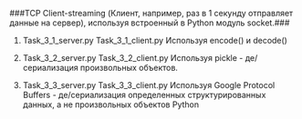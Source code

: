 ###TCP Client-streaming (Клиент, например, раз в 1 секунду отправляет данные на сервер), используя встроенный в Python модуль socket.###

1. Task_3_1_server.py Task_3_1_client.py Используя encode() и decode()

2. Task_3_2_server.py Task_3_2_client.py Используя pickle - де/сериализация произвольных объектов.

3. Task_3_3_server.py Task_3_3_client.py Используя Google Protocol Buffers - де/сериализация определенных структурированных данных, а не произвольных объектов Python